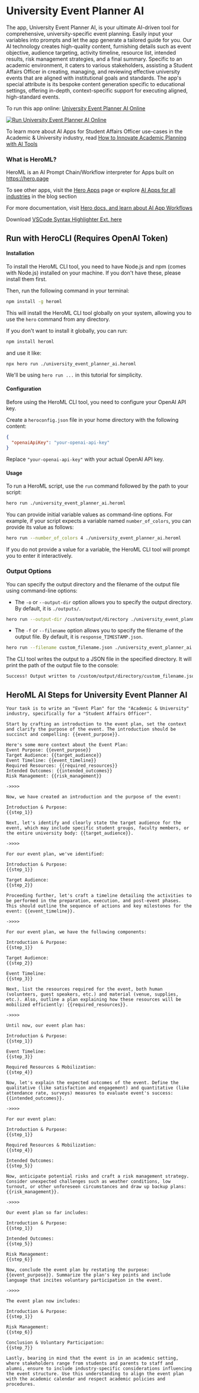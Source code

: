 # University Event Planner AI

The app, University Event Planner AI, is your ultimate AI-driven tool for comprehensive, university-specific event planning. Easily input your variables into prompts and let the app generate a tailored guide for you. Our AI technology creates high-quality content, furnishing details such as event objective, audience targeting, activity timeline, resource list, intended results, risk management strategies, and a final summary. Specific to an academic environment, it caters to various stakeholders, assisting a Student Affairs Officer in creating, managing, and reviewing effective university events that are aligned with institutional goals and standards. The app's special attribute is its bespoke content generation specific to educational settings, offering in-depth, context-specific support for executing aligned, high-standard events.

To run this app online: [University Event Planner AI Online](https://hero.page/app/university-event-planner-ai-ai-driven-university-event-strategy/CvJwwLjuJr1tFnMoCtOP)

[![Run University Event Planner AI Online](/assets/run.svg)](https://hero.page/app/university-event-planner-ai-ai-driven-university-event-strategy/CvJwwLjuJr1tFnMoCtOP)

To learn more about AI Apps for Student Affairs Officer use-cases in the Academic & University industry, read [How to Innovate Academic Planning with AI Tools](https://hero.page/blog/ai/academic-and-university/how-to-innovate-academic-planning-with-ai-tools/170709)

### What is HeroML?
HeroML is an AI Prompt Chain/Workflow interpreter for Apps built on https://hero.page 

To see other apps, visit the [Hero Apps](https://hero.page/apps) page or explore [AI Apps for all industries](https://hero.page/blog) in the blog section

For more documentation, visit [Hero docs, and learn about AI App Workflows](https://hero.page/tutorials/introduction-to-heroml)

Download [VSCode Syntax Highlighter Ext. here](https://marketplace.visualstudio.com/items?itemName=hero-page.heroml)

## Run with HeroCLI (Requires OpenAI Token)

#### Installation

To install the HeroML CLI tool, you need to have Node.js and npm (comes with Node.js) installed on your machine. If you don't have these, please install them first. 

Then, run the following command in your terminal:

```bash
npm install -g heroml
```

This will install the HeroML CLI tool globally on your system, allowing you to use the `hero` command from any directory.

If you don't want to install it globally, you can run:

```bash
npm install heroml
```

and use it like:

```bash
npx hero run ./university_event_planner_ai.heroml
```

We'll be using `hero run ...` in this tutorial for simplicity.

#### Configuration

Before using the HeroML CLI tool, you need to configure your OpenAI API key. 

Create a `heroconfig.json` file in your home directory with the following content:

```json
{
  "openaiApiKey": "your-openai-api-key"
}
```

Replace `"your-openai-api-key"` with your actual OpenAI API key.

#### Usage

To run a HeroML script, use the `run` command followed by the path to your script:

```bash
hero run ./university_event_planner_ai.heroml
```

You can provide initial variable values as command-line options. For example, if your script expects a variable named `number_of_colors`, you can provide its value as follows:

```bash
hero run --number_of_colors 4 ./university_event_planner_ai.heroml
```

If you do not provide a value for a variable, the HeroML CLI tool will prompt you to enter it interactively.

### Output Options

You can specify the output directory and the filename of the output file using command-line options:

- The `-o` or `--output-dir` option allows you to specify the output directory. By default, it is `./outputs/`.

```bash
hero run --output-dir /custom/output/directory ./university_event_planner_ai.heroml
```

- The `-f` or `--filename` option allows you to specify the filename of the output file. By default, it is `response_TIMESTAMP.json`.

```bash
hero run --filename custom_filename.json ./university_event_planner_ai.heroml
```

The CLI tool writes the output to a JSON file in the specified directory. It will print the path of the output file to the console:

```bash
Success! Output written to /custom/output/directory/custom_filename.json
```


## HeroML AI Steps for University Event Planner AI
```
Your task is to write an "Event Plan" for the "Academic & University" industry, specifically for a "Student Affairs Officer". 

Start by crafting an introduction to the event plan, set the context and clarify the purpose of the event. The introduction should be succinct and compelling: {{event_purpose}}.

Here's some more context about the Event Plan:
Event Purpose: {{event_purpose}}
Target Audience: {{target_audience}}
Event Timeline: {{event_timeline}}
Required Resources: {{required_resources}}
Intended Outcomes: {{intended_outcomes}}
Risk Management: {{risk_management}}

->>>>

Now, we have created an introduction and the purpose of the event:

Introduction & Purpose:
{{step_1}}

Next, let's identify and clearly state the target audience for the event, which may include specific student groups, faculty members, or the entire university body: {{target_audience}}.

->>>>

For our event plan, we've identified:

Introduction & Purpose:
{{step_1}}

Target Audience:
{{step_2}}

Proceeding further, let's craft a timeline detailing the activities to be performed in the preparation, execution, and post-event phases. This should outline the sequence of actions and key milestones for the event: {{event_timeline}}.

->>>>

For our event plan, we have the following components:

Introduction & Purpose:
{{step_1}}

Target Audience:
{{step_2}}

Event Timeline:
{{step_3}}

Next, list the resources required for the event, both human (volunteers, guest speakers, etc.) and material (venue, supplies, etc.). Also, outline a plan explaining how these resources will be mobilized efficiently: {{required_resources}}.

->>>>

Until now, our event plan has:

Introduction & Purpose:
{{step_1}}

Event Timeline:
{{step_3}}

Required Resources & Mobilization:
{{step_4}}

Now, let's explain the expected outcomes of the event. Define the qualitative (like satisfaction and engagement) and quantitative (like attendance rate, surveys) measures to evaluate event's success: {{intended_outcomes}}.

->>>>

For our event plan:

Introduction & Purpose:
{{step_1}}

Required Resources & Mobilization:
{{step_4}}

Intended Outcomes:
{{step_5}}

Now, anticipate potential risks and craft a risk management strategy. Consider unexpected challenges such as weather conditions, low turnout, or other unforeseen circumstances and draw up backup plans: {{risk_management}}.

->>>>

Our event plan so far includes:

Introduction & Purpose:
{{step_1}}

Intended Outcomes:
{{step_5}}

Risk Management:
{{step_6}}

Now, conclude the event plan by restating the purpose: {{event_purpose}}. Summarize the plan's key points and include language that incites voluntary participation in the event.

->>>>

The event plan now includes:

Introduction & Purpose:
{{step_1}}

Risk Management:
{{step_6}}

Conclusion & Voluntary Participation:
{{step_7}}

Lastly, bearing in mind that the event is in an academic setting, where stakeholders range from students and parents to staff and alumni, ensure to include industry-specific considerations influencing the event structure. Use this understanding to align the event plan with the academic calendar and respect academic policies and procedures.


```

